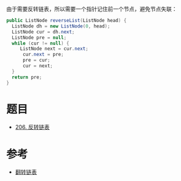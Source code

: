 
由于需要反转链表，所以需要一个指针记住前一个节点，避免节点失联：

```java
public ListNode reverseList(ListNode head) {
  ListNode dh = new ListNode(0, head);
  ListNode cur = dh.next;
  ListNode pre = null;
  while (cur != null) {
     ListNode next = cur.next;
      cur.next = pre;
      pre = cur;
      cur = next;    
  }
  return pre;
}
```

# 题目

- [206. 反转链表](https://leetcode.cn/problems/reverse-linked-list/)

# 参考

- [翻转链表](https://programmercarl.com/0206.%E7%BF%BB%E8%BD%AC%E9%93%BE%E8%A1%A8.html#%E7%AE%97%E6%B3%95%E5%85%AC%E5%BC%80%E8%AF%BE)